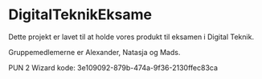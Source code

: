 # DigitalTeknikEksame

Dette projekt er lavet til at holde vores produkt til eksamen i Digital Teknik.

Gruppemedlemerne er Alexander, Natasja og Mads.

PUN 2 Wizard kode:
3e109092-879b-474a-9f36-2130ffec83ca
